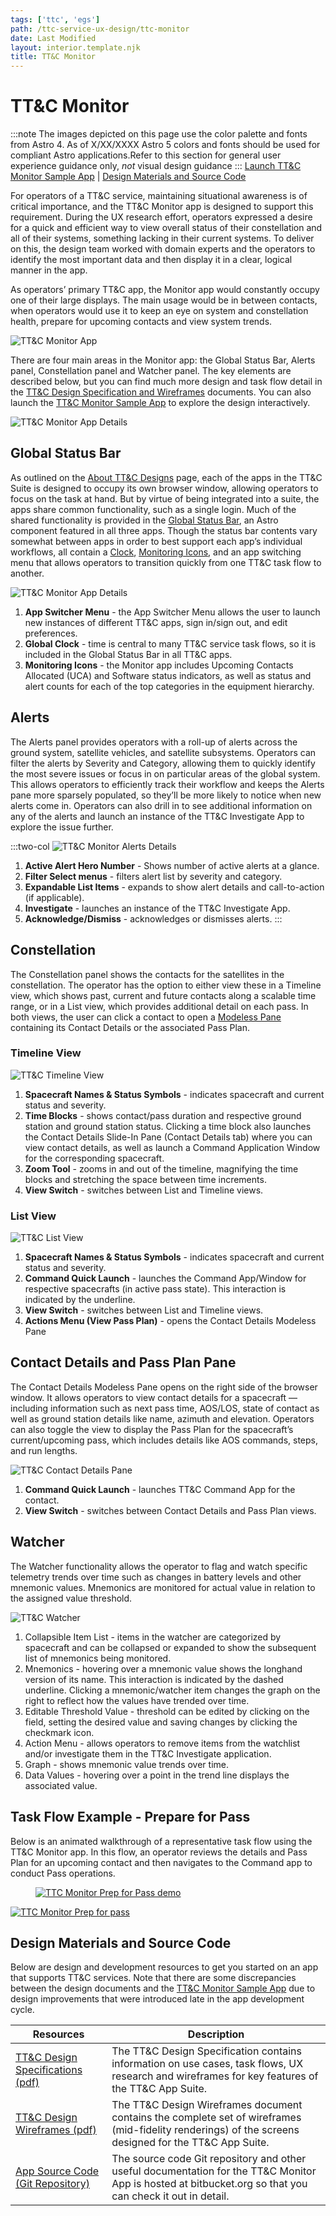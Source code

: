 ```yaml
---
tags: ['ttc', 'egs']
path: /ttc-service-ux-design/ttc-monitor
date: Last Modified
layout: interior.template.njk
title: TT&C Monitor
---
```


# TT&C Monitor
:::note
The images depicted on this page use the color palette and fonts from Astro 4. As of X/XX/XXXX Astro 5 colors and fonts should be used for compliant Astro applications.Refer to this section for general user experience guidance only, *not* visual design guidance
:::
[Launch TT&C Monitor Sample App](https://ttc-monitor.astrouxds.com/) | [Design Materials and Source Code](/ttc-service-ux-design/ttc-monitor#contentBottom)

For operators of a TT&C service, maintaining situational awareness is of critical importance, and the TT&C Monitor app is designed to support this requirement. During the UX research effort, operators expressed a desire for a quick and efficient way to view overall status of their constellation and all of their systems, something lacking in their current systems. To deliver on this, the design team worked with domain experts and the operators to identify the most important data and then display it in a clear, logical manner in the app.

As operators’ primary TT&C app, the Monitor app would constantly occupy one of their large displays. The main usage would be in between contacts, when operators would use it to keep an eye on system and constellation health, prepare for upcoming contacts and view system trends.

![TT&C Monitor App](/img/service-specific-ux-design/ttc-monitor-app.png)

There are four main areas in the Monitor app: the Global Status Bar, Alerts panel, Constellation panel and Watcher panel. The key elements are described below, but you can find much more design and task flow detail in the [TT&C Design Specification and Wireframes](/ttc-service-ux-design/ttc-monitor#contentBottom) documents. You can also launch the [TT&C Monitor Sample App](https://ttc-monitor.astrouxds.com/) to explore the design interactively.

![TT&C Monitor App Details](/img/service-specific-ux-design/ttc-monitor-app-details.png)

## Global Status Bar

As outlined on the [About TT&C Designs](/ttc-service-ux-design/about-the-ttc-designs) page, each of the apps in the TT&C Suite is designed to occupy its own browser window, allowing operators to focus on the task at hand. But by virtue of being integrated into a suite, the apps share common functionality, such as a single login. Much of the shared functionality is provided in the [Global Status Bar](/components/global-status-bar), an Astro component featured in all three apps. Though the status bar contents vary somewhat between apps in order to best support each app’s individual workflows, all contain a [Clock](/components/clock), [Monitoring Icons](/components/icons-and-symbols), and an app switching menu that allows operators to transition quickly from one TT&C task flow to another.

![TT&C Monitor App Details](/img/service-specific-ux-design/ttc-monitor-global-status-bar-details.png)

1. **App Switcher Menu** - the App Switcher Menu allows the user to launch new instances of different TT&C apps, sign in/sign out, and edit preferences.
2. **Global Clock** - time is central to many TT&C service task flows, so it is included in the Global Status Bar in all TT&C apps.
3. **Monitoring Icons** - the Monitor app includes Upcoming Contacts Allocated (UCA) and Software status indicators, as well as status and alert counts for each of the top categories in the equipment hierarchy.

## Alerts

The Alerts panel provides operators with a roll-up of alerts across the ground system, satellite vehicles, and satellite subsystems. Operators can filter the alerts by Severity and Category, allowing them to quickly identify the most severe issues or focus in on particular areas of the global system. This allows operators to efficiently track their workflow and keeps the Alerts pane more sparsely populated, so they’ll be more likely to notice when new alerts come in. Operators can also drill in to see additional information on any of the alerts and launch an instance of the TT&C Investigate App to explore the issue further.

:::two-col
![TT&C Monitor Alerts Details](/img/service-specific-ux-design/ttc-monitor-alerts-details.png)

1. **Active Alert Hero Number** - Shows number of active alerts at a glance.
2. **Filter Select menus** - filters alert list by severity and category.
3. **Expandable List Items** - expands to show alert details and call-to-action (if applicable).
4. **Investigate** - launches an instance of the TT&C Investigate App.
5. **Acknowledge/Dismiss** - acknowledges or dismisses alerts.
   :::

## Constellation

The Constellation panel shows the contacts for the satellites in the constellation. The operator has the option to either view these in a Timeline view, which shows past, current and future contacts along a scalable time range, or in a List view, which provides additional detail on each pass. In both views, the user can click a contact to open a [Modeless Pane](/patterns/modeless-panes) containing its Contact Details or the associated Pass Plan.

### Timeline View

![TT&C Timeline View](/img/service-specific-ux-design/ttc-monitor-constellation-timeline-details.png)

1. **Spacecraft Names & Status Symbols** - indicates spacecraft and current status and severity.
2. **Time Blocks** - shows contact/pass duration and respective ground station and ground station status. Clicking a time block also launches the Contact Details Slide-In Pane (Contact Details tab) where you can view contact details, as well as launch a Command Application Window for the corresponding spacecraft.
3. **Zoom Tool** - zooms in and out of the timeline, magnifying the time blocks and stretching the space between time increments.
4. **View Switch** - switches between List and Timeline views.

### List View

![TT&C List View](/img/service-specific-ux-design/ttc-monitor-constellation-list-details.png)

1. **Spacecraft Names & Status Symbols** - indicates spacecraft and current status and severity.
2. **Command Quick Launch** - launches the Command App/Window for respective spacecrafts (in active pass state). This interaction is indicated by the underline.
3. **View Switch** - switches between List and Timeline views.
4. **Actions Menu (View Pass Plan)** - opens the Contact Details Modeless Pane

## Contact Details and Pass Plan Pane

The Contact Details Modeless Pane opens on the right side of the browser window. It allows operators to view contact details for a spacecraft — including information such as next pass time, AOS/LOS, state of contact as well as ground station details like name, azimuth and elevation. Operators can also toggle the view to display the Pass Plan for the spacecraft’s current/upcoming pass, which includes details like AOS commands, steps, and run lengths.

![TT&C Contact Details Pane](/img/service-specific-ux-design/ttc-monitor-contact-details.png)

1. **Command Quick Launch** - launches TT&C Command App for the contact.
2. **View Switch** - switches between Contact Details and Pass Plan views.

## Watcher

The Watcher functionality allows the operator to flag and watch specific telemetry trends over time such as changes in battery levels and other mnemonic values. Mnemonics are monitored for actual value in relation to the assigned value threshold.

![TT&C Watcher](/img/service-specific-ux-design/ttc-monitor-watcher-details.png)

1. Collapsible Item List - items in the watcher are categorized by spacecraft and can be collapsed or expanded to show the subsequent list of mnemonics being monitored.
2. Mnemonics - hovering over a mnemonic value shows the longhand version of its name. This interaction is indicated by the dashed underline. Clicking a mnemonic/watcher item changes the graph on the right to reflect how the values have trended over time.
3. Editable Threshold Value - threshold can be edited by clicking on the field, setting the desired value and saving changes by clicking the checkmark icon.
4. Action Menu - allows operators to remove items from the watchlist and/or investigate them in the TT&C Investigate application.
5. Graph - shows mnemonic value trends over time.
6. Data Values - hovering over a point in the trend line displays the associated value.

## Task Flow Example - Prepare for Pass

Below is an animated walkthrough of a representative task flow using the TT&C Monitor app. In this flow, an operator reviews the details and Pass Plan for an upcoming contact and then navigates to the Command app to conduct Pass operations.

<div markdown="1">
	<figure markdown="1">
		<a href="#demo" class="demo" name="close">
			<span class="icon-play"></span>
			<img src="/img/service-specific-ux-design/ttc-monitor-prep-for-pass-placeholder.png" 
			alt="TTC Monitor Prep for Pass demo" />
		</a>
	</figure>
	<a href="#close" class="lightbox" id="demo">
		<img src="/img/service-specific-ux-design/ttc-monitor-prep-for-pass.gif" alt="TTC Monitor Prep for pass" />
	</a>
</div>

## Design Materials and Source Code

Below are design and development resources to get you started on an app that supports TT&C services. Note that there are some discrepancies between the design documents and the [TT&C Monitor Sample App](https://ttc-monitor.astrouxds.com/) due to design improvements that were introduced late in the app development cycle.

| Resources                                                                                                                        | Description                                                                                                                                               |
| -------------------------------------------------------------------------------------------------------------------------------- | --------------------------------------------------------------------------------------------------------------------------------------------------------- |
| [TT&C Design Specifications (pdf)]( https://s3-us-west-2.amazonaws.com/com.rocketcom.astrouxds/downloads/ttc-specifications.pdf) | The TT&C Design Specification contains information on use cases, task flows, UX research and wireframes for key features of the TT&C App Suite.           |
| [TT&C Design Wireframes (pdf)]( https://s3-us-west-2.amazonaws.com/com.rocketcom.astrouxds/downloads/ttc-wireframes.pdf)         | The TT&C Design Wireframes document contains the complete set of wireframes (mid-fidelity renderings) of the screens designed for the TT&C App Suite.     |
| [App Source Code (Git Repository)](https://bitbucket.org/rocketcom/tt-c-monitor/src/master/)                                     | The source code Git repository and other useful documentation for the TT&C Monitor App is hosted at bitbucket.org so that you can check it out in detail. |
